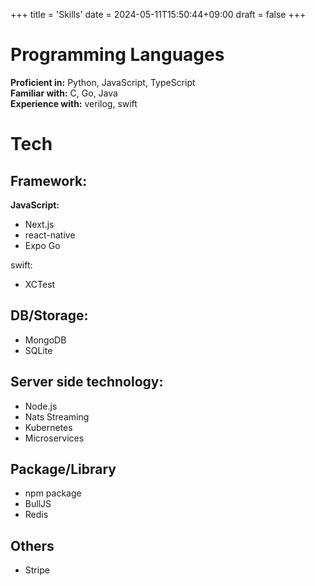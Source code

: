 +++
title = 'Skills'
date = 2024-05-11T15:50:44+09:00
draft = false
+++

# Programming Languages

**Proficient in:** Python, JavaScript, TypeScript  
**Familiar with:** C, Go, Java  
**Experience with:** verilog, swift

# Tech

## Framework:

**JavaScript:**

- Next.js
- react-native
- Expo Go

swift:

- XCTest

## DB/Storage:

- MongoDB
- SQLite

## Server side technology:

- Node.js
- Nats Streaming
- Kubernetes
- Microservices

## Package/Library

- npm package
- BullJS
- Redis

## Others

- Stripe
